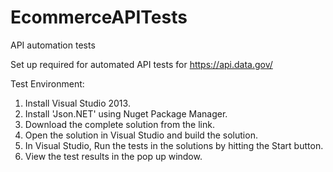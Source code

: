 # EcommerceAPITests
API automation tests

Set up required for automated API tests for https://api.data.gov/

Test Environment:
1.	Install Visual Studio 2013.
2.	Install 'Json.NET' using Nuget Package Manager. 
3.	Download the complete solution from the link.
4.	Open the solution in Visual Studio and build the solution.
5.	In Visual Studio, Run the tests in the solutions by hitting the Start button.
6.	View the test results in the pop up window.
 
